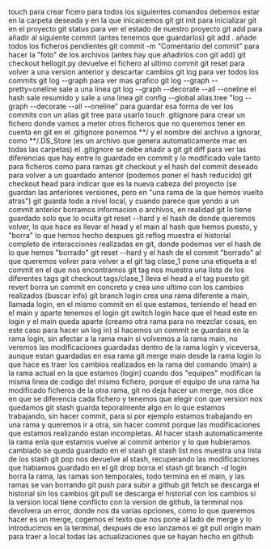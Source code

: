 touch para crear ficero
para todos los siguientes comandos debemos estar en la carpeta deseada y en la que inicaicemos git
git init para inicializar git en el proyecto
git status para ver el estado de nuestro proyecto
git add para añadir al siguiente commit (antes tenemos que guardarlos)
git add . añade todos los ficheros pendientes
git commit -m "Comentario del commit" para hacer la "foto" de los archivos (antes hay que añadirlos con git add)
git checkout hellogit.py devuelve el fichero al ultimo commit
git reset para volver a una version anterior y descartar cambios
git log para ver todos los commits
git log --graph para ver mas grafico
git log --graph --pretty=oneline sale a una linea
git log --graph --decorate --all --oneline el hash sale resumido y sale a una linea
git config --global alias.tree "log --graph --decorate --all --oneline" para guardar esa forma de ver los commits con un alias
git tree para usarlo
touch .gitignore para crear un fichero donde vamos a meter otros ficheros que no queremos tener en cuenta en git
en el .gitignore ponemos **/ y el nombre del archivo a ignorar, como **/.DS_Store (es un archivo que genera automaticamente mac en todas las carpetas)
el .gitignore se debe añadir a git
git diff para ver las diferencias que hay entre lo guardado en commit y lo modificado
    vale tanto para ficheros como para ramas
git checkout y el hash del commit deseado para volver a un guardado anterior (podemos poner el hash reducido)
git checkout head para indicar que es la nueva cabeza del proyecto (se guardan las anteriores versiones, pero en "una rama de la que hemos vuelto atras")
git guarda todo a nivel local, y cuando parece que yendo a un commit anterior borramos informacion o archivos, en realidad git lo tiene guardado
    solo que lo oculta
git reset --hard y el hash de donde queremos volver, lo que hace es llevar el head y el main al hash que hemos puesto, y "borra" lo que hemos hecho despues
git reflog muestra el historial completo de interacciones realizadas en git, donde podemos ver el hash de lo que hemos "borrado"
git reset --hard y el hash de el commit "borrado" al que queremos volver para volver a el
git tag clase_1 pone una etiqueta a el commit en el que nos encontramos
git tag nos muestra una lista de los diferentes tags
git checkout tags/clase_1 lleva el head a el tag puesto
git revert borra un commit en concreto y crea uno ultimo con los cambios realizados (buscar info)
git branch login crea una rama diferente a main, llamada login, en el mismo commit en el que estamos, teniendo el head en el main y aparte tenemos el login
git switch login hace que el head este en login y el main queda aparte (creamo otra rama para no mezclar cosas, en este caso para hacer un log in)
    si hacemos un commit se guardara en la rama login, sin afectar a la rama main
    si volvemos a la rama main, no veremos las modificaciones guardadas dentro de la rama login y viceversa, aunque estan guardadas en esa rama
git merge main desde la rama login lo que hace es traer los cambios realizados en la rama del comando (main) a la rama actual en la que estamos (login)
cuando dos "equipos" modifican la misma linea de codigo del mismo fichero, porque el equipo de una rama ha modificado ficheros de la otra rama, git no deja
    hacer un merge, nos dice en que se diferencia cada fichero y tenemos que elegir con que version nos quedamos
git stash guarda teporalmente algo en lo que estamos trabajando, sin hacer commit, para si por ejemplo estamos trabajando en una rama y queremos ir a otra,
    sin hacer commit porque las modificaciones que estamos realizando estan incompletas. Al hacer stash automaticamente la rama enla que estamos vuelve al commit anterior y lo que hubieramos cambiado se queda guardado en el stash
git stash list nos muestra una lista de los stash
git pop nos devuelve al stash, recuperando las modificaciones que habiamos guardado en el
git drop borra el stash
git branch -d login borra la rama, las ramas son temporales, todo termina en el main, y las ramas se van borrando
git push para subir a github
git fetch se descarga el historial sin los cambios
git pull se descarga el historial con los cambios
si la version local tiene conflicto con la version de github, la terminal nos devolvera un error, donde nos da varias opciones, como lo que queremos hacer
    es un merge, cogemos el texto que nos pone al lado de merge y lo introducimos en la terminal, despues de eso lanzamos el git pull origin main para traer
    a local todas las actualizaciones que se hayan hecho en github
